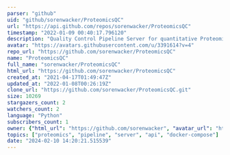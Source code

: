 ```yaml
---
parser: "github"
uid: "github/sorenwacker/ProteomicsQC"
url: "https://api.github.com/repos/sorenwacker/ProteomicsQC"
timestamp: "2022-01-09 00:40:17.796120"
description: "Quality Control Pipeline Server for quantitative Proteomics"
avatar: "https://avatars.githubusercontent.com/u/3391614?v=4"
repo_url: "https://github.com/sorenwacker/ProteomicsQC"
name: "ProteomicsQC"
full_name: "sorenwacker/ProteomicsQC"
html_url: "https://github.com/sorenwacker/ProteomicsQC"
created_at: "2021-04-17T01:49:47Z"
updated_at: "2022-01-08T00:26:19Z"
clone_url: "https://github.com/sorenwacker/ProteomicsQC.git"
size: 10269
stargazers_count: 2
watchers_count: 2
language: "Python"
subscribers_count: 1
owner: {"html_url": "https://github.com/sorenwacker", "avatar_url": "https://avatars.githubusercontent.com/u/3391614?v=4", "login": "sorenwacker", "type": "User"}
topics: ["proteomics", "pipeline", "server", "api", "docker-compose"]
date: "2024-02-10 14:20:21.515539"
---
```

